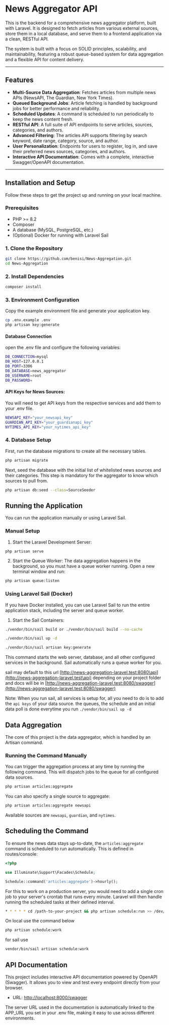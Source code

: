 # News Aggregator API

This is the backend for a comprehensive news aggregator platform, built with Laravel. It is designed to fetch articles from various external sources, store them in a local database, and serve them to a frontend application via a clean, RESTful API.

The system is built with a focus on SOLID principles, scalability, and maintainability, featuring a robust queue-based system for data aggregation and a flexible API for content delivery.

---

## Features

- **Multi-Source Data Aggregation**: Fetches articles from multiple news APIs (NewsAPI, The Guardian, New York Times).
- **Queued Background Jobs**: Article fetching is handled by background jobs for better performance and reliability.
- **Scheduled Updates**: A command is scheduled to run periodically to keep the news content fresh.
- **RESTful API**: A full suite of API endpoints to serve articles, sources, categories, and authors.
- **Advanced Filtering**: The articles API supports filtering by search keyword, date range, category, source, and author.
- **User Personalization**: Endpoints for users to register, log in, and save their preferred news sources, categories, and authors.
- **Interactive API Documentation**: Comes with a complete, interactive Swagger/OpenAPI documentation.

---

## Installation and Setup

Follow these steps to get the project up and running on your local machine.

### Prerequisites

- PHP >= 8.2
- Composer
- A database (MySQL, PostgreSQL, etc.)
- (Optional) Docker for running with Laravel Sail

### 1. Clone the Repository

```bash
git clone https://github.com/benisi/News-Aggregation.git
cd News-Aggregation
```

### 2. Install Dependencies

```bash
composer install
```

### 3. Environment Configuration
Copy the example environment file and generate your application key.

```bash
cp .env.example .env
php artisan key:generate
```

#### Database Connection
open the .env file and configure the following variables:

```bash
DB_CONNECTION=mysql
DB_HOST=127.0.0.1
DB_PORT=3306
DB_DATABASE=news_aggregator
DB_USERNAME=root
DB_PASSWORD=
```

#### API Keys for News Sources:
You will need to get API keys from the respective services and add them to your .env file.

```bash
NEWSAPI_KEY="your_newsapi_key"
GUARDIAN_API_KEY="your_guardianapi_key"
NYTIMES_API_KEY="your_nytimes_api_key"
```

### 4. Database Setup
First, run the database migrations to create all the necessary tables.

```bash
php artisan migrate
```

Next, seed the database with the initial list of whitelisted news sources and their categories. This step is mandatory for the aggregator to know which sources to pull from.

```bash
php artisan db:seed --class=SourceSeeder
```

## Running the Application
You can run the application manually or using Laravel Sail.

### Manual Setup
1. Start the Laravel Development Server:

```bash
php artisan serve
```
2. Start the Queue Worker: The data aggregation happens in the background, so you must have a queue worker running. Open a new terminal window and run:

```bash
php artisan queue:listen
```

### Using Laravel Sail (Docker)
If you have Docker installed, you can use Laravel Sail to run the entire application stack, including the server and queue worker.

1. Start the Sail Containers:

```bash
./vendor/bin/sail build or ./vendor/bin/sail build --no-cache

./vendor/bin/sail up -d

./vendor/bin/sail artisan key:generate
```
This command starts the web server, database, and all other configured services in the background. Sail automatically runs a queue worker for you.

sail may default to this url [http://news-aggregation-laravel.test:8080\api](http://news-aggregation-laravel.test\api) depending on your project folder and docs will be in [http://news-aggregation-laravel.test:8080/swagger](http://news-aggregation-laravel.test:8080/swagger)

Note: When you run sail, all services is setup for, all you need to do is to add the `api keys` of your data source.
the queues, the schedule and an initial data poll is done everytime you run `./vendor/bin/sail up -d`

## Data Aggregation
The core of this project is the data aggregator, which is handled by an Artisan command.

### Running the Command Manually
You can trigger the aggregation process at any time by running the following command. This will dispatch jobs to the queue for all configured data sources.

```bash
php artisan articles:aggregate
```

You can also specify a single source to aggregate:

```bash
php artisan articles:aggregate newsapi
```
Available sources are `newsapi`, `guardian`, and `nytimes`.

## Scheduling the Command
To ensure the news data stays up-to-date, the `articles:aggregate` command is scheduled to run automatically. This is defined in routes/console:

```php
<?php

use Illuminate\Support\Facades\Schedule;

Schedule::command('articles:aggregate')->hourly();
```

For this to work on a production server, you would need to add a single cron job to your server's crontab that runs every minute. Laravel will then handle running the scheduled tasks at their defined interval.

```bash
* * * * * cd /path-to-your-project && php artisan schedule:run >> /dev/null 2>&1
```

On local use the command below

```bash
php artisan schedule:work
```
for sail use

```bash
vendor/bin/sail artisan schedule:work
```

## API Documentation
This project includes interactive API documentation powered by OpenAPI (Swagger). It allows you to view and test every endpoint directly from your browser.

- URL: [http://localhost:8000/swagger](http://localhost:8000/swagger)

The server URL used in the documentation is automatically linked to the APP_URL you set in your .env file, making it easy to use across different environments.

